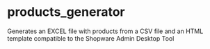 # products_generator
Generates an EXCEL file with products from a CSV file and an HTML template compatible to the Shopware Admin Desktop Tool
